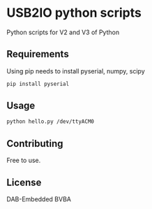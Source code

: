 # USB2IO python scripts

Python scripts for V2 and V3 of Python

## Requirements

Using pip needs to install pyserial, numpy, scipy

```bash
pip install pyserial
```

## Usage

```bash
python hello.py /dev/ttyACM0
```

## Contributing
Free to use.

## License
DAB-Embedded BVBA

